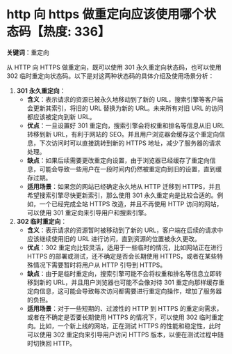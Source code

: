# http 向 https 做重定向应该使用哪个状态码【热度: 336】

**关键词**：重定向

从 HTTP 向 HTTPS 做重定向，既可以使用 301 永久重定向状态码，也可以使用 302 临时重定向状态码。以下是对这两种状态码的具体介绍及使用场景分析：

1. **301 永久重定向**：
   - **含义**：表示请求的资源已被永久地移动到了新的 URL，搜索引擎等客户端会更新其索引，将旧的 URL 替换为新的 URL。未来所有对旧 URL 的访问都应该被定向到新 URL。
   - **优点**：一旦设置好 301 重定向，搜索引擎会将权重和排名等信息从旧 URL 转移到新 URL，有利于网站的 SEO。并且用户浏览器会缓存这个重定向信息，下次访问时可以直接跳转到新的 HTTPS 地址，减少了服务器的请求处理。
   - **缺点**：如果后续需要更改重定向设置，由于浏览器已经缓存了重定向信息，可能会导致一些用户在一段时间内仍然被重定向到旧的设置，直到缓存过期。
   - **适用场景**：如果您的网站已经确定永久地从 HTTP 迁移到 HTTPS，并且希望搜索引擎尽快更新索引，那么使用 301 永久重定向是比较合适的。例如，一个已经完成全站 HTTPS 改造，并且不再使用 HTTP 访问的网站，可以使用 301 重定向来引导用户和搜索引擎。
2. **302 临时重定向**：
   - **含义**：表示请求的资源暂时被移动到了新的 URL，客户端在后续的请求中应该继续使用旧的 URL 进行访问，直到资源的位置被永久更改。
   - **优点**：302 重定向比较灵活，适用于一些临时的情况，比如网站正在进行 HTTPS 的部署或测试，还不确定是否会长期使用 HTTPS，或者在某些特殊情况下需要暂时将用户从 HTTP 引导到 HTTPS。
   - **缺点**：由于是临时重定向，搜索引擎可能不会将权重和排名等信息立即转移到新的 URL，并且用户浏览器也可能不会像对待 301 重定向那样缓存重定向信息，这可能会导致每次访问都需要进行重定向操作，增加了服务器的负担。
   - **适用场景**：对于一些短期的、过渡性的 HTTP 到 HTTPS 的重定向需求，或者在不确定是否要长期使用 HTTPS 的情况下，可以使用 302 临时重定向。比如，一个新上线的网站，正在测试 HTTPS 的性能和稳定性，此时可以使用 302 重定向来引导用户访问 HTTPS 版本，以便在测试过程中随时切换回 HTTP。